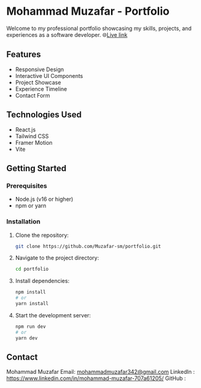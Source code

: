 # Mohammad Muzafar - Portfolio

Welcome to my professional portfolio showcasing my skills, projects, and experiences as a software developer.
🌐[Live link](https://muzafar-portfolio-9xs57itgt-trons-projects-6218f3d8.vercel.app/)

## Features
- Responsive Design
- Interactive UI Components
- Project Showcase
- Experience Timeline
- Contact Form

## Technologies Used
- React.js
- Tailwind CSS
- Framer Motion
- Vite

## Getting Started

### Prerequisites
- Node.js (v16 or higher)
- npm or yarn

### Installation
1. Clone the repository:
   ```bash
   git clone https://github.com/Muzafar-sm/portfolio.git
   ```

2. Navigate to the project directory:
   ```bash
   cd portfolio
   ```
3. Install dependencies:
   ```bash
   npm install
   # or
   yarn install
   ```
4. Start the development server:
   ```bash
   npm run dev
   # or
   yarn dev
   ```
## Contact
Mohammad Muzafar 
Email: mohammadmuzafar342@gmail.com
LinkedIn : https://www.linkedin.com/in/mohammad-muzafar-707a61205/
GitHub :

